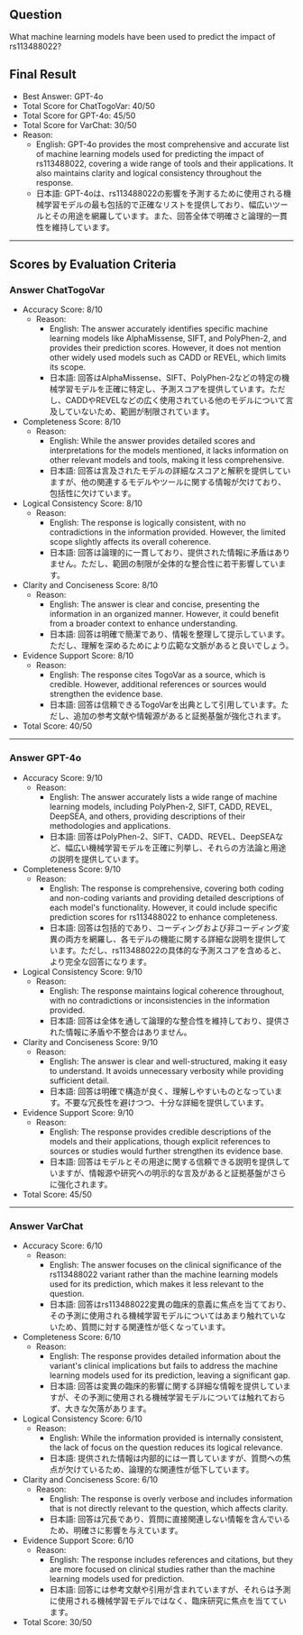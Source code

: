 ## Question

What machine learning models have been used to predict the impact of rs113488022?

## Final Result

- Best Answer: GPT-4o
- Total Score for ChatTogoVar: 40/50
- Total Score for GPT-4o: 45/50
- Total Score for VarChat: 30/50
- Reason:
  - English: GPT-4o provides the most comprehensive and accurate list of machine learning models used for predicting the impact of rs113488022, covering a wide range of tools and their applications. It also maintains clarity and logical consistency throughout the response.
  - 日本語: GPT-4oは、rs113488022の影響を予測するために使用される機械学習モデルの最も包括的で正確なリストを提供しており、幅広いツールとその用途を網羅しています。また、回答全体で明確さと論理的一貫性を維持しています。

---

## Scores by Evaluation Criteria

### Answer ChatTogoVar
- Accuracy Score: 8/10
  - Reason: 
    - English: The answer accurately identifies specific machine learning models like AlphaMissense, SIFT, and PolyPhen-2, and provides their prediction scores. However, it does not mention other widely used models such as CADD or REVEL, which limits its scope.
    - 日本語: 回答はAlphaMissense、SIFT、PolyPhen-2などの特定の機械学習モデルを正確に特定し、予測スコアを提供しています。ただし、CADDやREVELなどの広く使用されている他のモデルについて言及していないため、範囲が制限されています。
- Completeness Score: 8/10
  - Reason: 
    - English: While the answer provides detailed scores and interpretations for the models mentioned, it lacks information on other relevant models and tools, making it less comprehensive.
    - 日本語: 回答は言及されたモデルの詳細なスコアと解釈を提供していますが、他の関連するモデルやツールに関する情報が欠けており、包括性に欠けています。
- Logical Consistency Score: 8/10
  - Reason: 
    - English: The response is logically consistent, with no contradictions in the information provided. However, the limited scope slightly affects its overall coherence.
    - 日本語: 回答は論理的に一貫しており、提供された情報に矛盾はありません。ただし、範囲の制限が全体的な整合性に若干影響しています。
- Clarity and Conciseness Score: 8/10
  - Reason: 
    - English: The answer is clear and concise, presenting the information in an organized manner. However, it could benefit from a broader context to enhance understanding.
    - 日本語: 回答は明確で簡潔であり、情報を整理して提示しています。ただし、理解を深めるためにより広範な文脈があると良いでしょう。
- Evidence Support Score: 8/10
  - Reason: 
    - English: The response cites TogoVar as a source, which is credible. However, additional references or sources would strengthen the evidence base.
    - 日本語: 回答は信頼できるTogoVarを出典として引用しています。ただし、追加の参考文献や情報源があると証拠基盤が強化されます。
- Total Score: 40/50

---

### Answer GPT-4o
- Accuracy Score: 9/10
  - Reason: 
    - English: The answer accurately lists a wide range of machine learning models, including PolyPhen-2, SIFT, CADD, REVEL, DeepSEA, and others, providing descriptions of their methodologies and applications.
    - 日本語: 回答はPolyPhen-2、SIFT、CADD、REVEL、DeepSEAなど、幅広い機械学習モデルを正確に列挙し、それらの方法論と用途の説明を提供しています。
- Completeness Score: 9/10
  - Reason: 
    - English: The response is comprehensive, covering both coding and non-coding variants and providing detailed descriptions of each model's functionality. However, it could include specific prediction scores for rs113488022 to enhance completeness.
    - 日本語: 回答は包括的であり、コーディングおよび非コーディング変異の両方を網羅し、各モデルの機能に関する詳細な説明を提供しています。ただし、rs113488022の具体的な予測スコアを含めると、より完全な回答になります。
- Logical Consistency Score: 9/10
  - Reason: 
    - English: The response maintains logical coherence throughout, with no contradictions or inconsistencies in the information provided.
    - 日本語: 回答は全体を通して論理的な整合性を維持しており、提供された情報に矛盾や不整合はありません。
- Clarity and Conciseness Score: 9/10
  - Reason: 
    - English: The answer is clear and well-structured, making it easy to understand. It avoids unnecessary verbosity while providing sufficient detail.
    - 日本語: 回答は明確で構造が良く、理解しやすいものとなっています。不要な冗長性を避けつつ、十分な詳細を提供しています。
- Evidence Support Score: 9/10
  - Reason: 
    - English: The response provides credible descriptions of the models and their applications, though explicit references to sources or studies would further strengthen its evidence base.
    - 日本語: 回答はモデルとその用途に関する信頼できる説明を提供していますが、情報源や研究への明示的な言及があると証拠基盤がさらに強化されます。
- Total Score: 45/50

---

### Answer VarChat
- Accuracy Score: 6/10
  - Reason: 
    - English: The answer focuses on the clinical significance of the rs113488022 variant rather than the machine learning models used for its prediction, which makes it less relevant to the question.
    - 日本語: 回答はrs113488022変異の臨床的意義に焦点を当てており、その予測に使用される機械学習モデルについてはあまり触れていないため、質問に対する関連性が低くなっています。
- Completeness Score: 6/10
  - Reason: 
    - English: The response provides detailed information about the variant's clinical implications but fails to address the machine learning models used for its prediction, leaving a significant gap.
    - 日本語: 回答は変異の臨床的影響に関する詳細な情報を提供していますが、その予測に使用される機械学習モデルについては触れておらず、大きな欠落があります。
- Logical Consistency Score: 6/10
  - Reason: 
    - English: While the information provided is internally consistent, the lack of focus on the question reduces its logical relevance.
    - 日本語: 提供された情報は内部的には一貫していますが、質問への焦点が欠けているため、論理的な関連性が低下しています。
- Clarity and Conciseness Score: 6/10
  - Reason: 
    - English: The response is overly verbose and includes information that is not directly relevant to the question, which affects clarity.
    - 日本語: 回答は冗長であり、質問に直接関連しない情報を含んでいるため、明確さに影響を与えています。
- Evidence Support Score: 6/10
  - Reason: 
    - English: The response includes references and citations, but they are more focused on clinical studies rather than the machine learning models used for prediction.
    - 日本語: 回答には参考文献や引用が含まれていますが、それらは予測に使用される機械学習モデルではなく、臨床研究に焦点を当てています。
- Total Score: 30/50